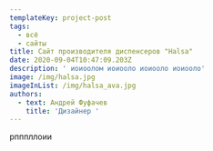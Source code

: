 ```yaml
---
templateKey: project-post
tags:
  - всё
  - сайты
title: Сайт производителя диспенсеров "Halsa"
date: 2020-09-04T10:47:09.203Z
description: ' иоиоолом иоиооло иоиооло иоиооло'
image: /img/halsa.jpg
imageInList: /img/halsa_ava.jpg
authors:
  - text: Андрей Фуфачев
    title: 'Дизайнер '
---
```

рпппллоии
